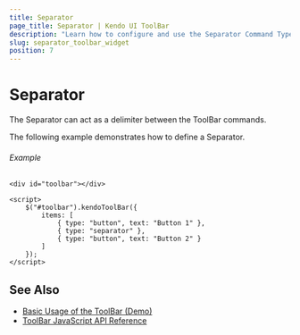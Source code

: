 ```yaml
---
title: Separator
page_title: Separator | Kendo UI ToolBar
description: "Learn how to configure and use the Separator Command Type of the Kendo UI ToolBar widget."
slug: separator_toolbar_widget
position: 7
---
```


# Separator

The Separator can act as a delimiter between the ToolBar commands.

The following example demonstrates how to define a Separator.

###### Example

    <div id="toolbar"></div>

    <script>
        $("#toolbar").kendoToolBar({
            items: [
                { type: "button", text: "Button 1" },
                { type: "separator" },
                { type: "button", text: "Button 2" }
            ]
        });
    </script>

## See Also

* [Basic Usage of the ToolBar (Demo)](https://demos.telerik.com/kendo-ui/toolbar/index)
* [ToolBar JavaScript API Reference](/api/javascript/ui/toolbar)
